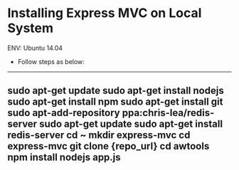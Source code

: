 Installing Express MVC on Local System
==================================
ENV: Ubuntu 14.04
- Follow steps as below:

----------------------------------
sudo apt-get update
sudo apt-get install nodejs
sudo apt-get install npm
sudo apt-get install git
sudo apt-add-repository ppa:chris-lea/redis-server
sudo apt-get update
sudo apt-get install redis-server
cd ~
mkdir express-mvc
cd express-mvc
git clone {repo_url}
cd awtools
npm install
nodejs app.js
----------------------------------